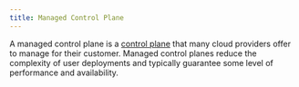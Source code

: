 ```yaml
---
title: Managed Control Plane
---
```


A managed control plane is a [control plane](/docs/reference/glossary/#control-plane)
that many cloud providers offer to manage for their customer.
Managed control planes reduce the complexity of user deployments 
and typically guarantee some level of performance and availability.

